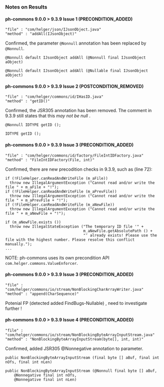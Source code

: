 ### Notes on Results


####  ph-commons  9.0.0  > 9.3.9 Issue 1 (PRECONDITION_ADDED)

```
"file" : "com/helger/json/IJsonObject.java"
"method" : "addAll(IJsonObject)"
```

Confirmed, the parameter `@Nonnull` annotation has been replaced by `@Nonnull`.

```$java
@Nonnull default IJsonObject addAll (@Nonnull final IJsonObject aObject)
```

```$java
@Nonnull default IJsonObject addAll (@Nullable final IJsonObject aObject)
```

####  ph-commons  9.0.0  > 9.3.9 Issue 2 (POSTCONDITION_REMOVED)

```
"file" : "com/helger/commons/id/IHasID.java"
"method" : "getID()"
```

Confirmed, the JSR305 annotation has been removed. The comment in 9.3.9 still states that this *may not be null* .

```$java
@Nonnull IDTYPE getID ();
```

```$java
IDTYPE getID ();
```

####  ph-commons  9.0.0  > 9.3.9 Issue 3 (PRECONDITION_ADDED)

```
"file" : "com/helger/commons/id/factory/FileIntIDFactory.java"
"method" : "FileIntIDFactory(File, int)"
```

Confirmed, there are new precodition checks in 9.3.9, such as (line 72):

```
if (!FileHelper.canReadAndWriteFile (m_aFile))
  throw new IllegalArgumentException ("Cannot read and/or write the file " + m_aFile + "!");
if (!FileHelper.canReadAndWriteFile (m_aPrevFile))
  throw new IllegalArgumentException ("Cannot read and/or write the file " + m_aPrevFile + "!");
if (!FileHelper.canReadAndWriteFile (m_aNewFile))
  throw new IllegalArgumentException ("Cannot read and/or write the file " + m_aNewFile + "!");

if (m_aNewFile.exists ())
  throw new IllegalStateException ("The temporary ID file '" +
                                   m_aNewFile.getAbsolutePath () +
                                   "' already exists! Please use the file with the highest number. Please resolve this conflict manually.");
...
```

NOTE: ph-commons uses its own precondition API `com.helger.commons.ValueEnforcer`. 

####  ph-commons  9.0.0  > 9.3.9 Issue 3 (PRECONDITION_ADDED)

```
"file" : "com/helger/commons/io/stream/NonBlockingCharArrayWriter.java"
"method" : "append(CharSequence)"
```

Potenial FP (detected added FindBugs-Nullable) , need to investigate further ! 

####  ph-commons  9.0.0  > 9.3.9 Issue 4 (PRECONDITION_ADDED)

```
"file" : "com/helger/commons/io/stream/NonBlockingByteArrayInputStream.java"
"method" : "NonBlockingByteArrayInputStream(byte[], int, int)"
```

Confirmed, added JSR305 @Nonnegative annotation to parameter.

```$java
public NonBlockingByteArrayInputStream (final byte [] aBuf, final int nOfs, final int nLen)
```

```$java
public NonBlockingByteArrayInputStream (@Nonnull final byte [] aBuf,
    @Nonnegative final int nOfs,
    @Nonnegative final int nLen)
```